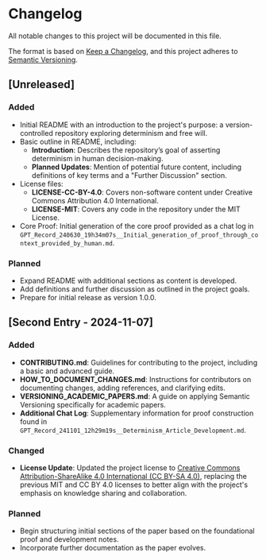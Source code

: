 # Changelog

All notable changes to this project will be documented in this file.

The format is based on [Keep a Changelog](https://keepachangelog.com/en/1.0.0/), and this project adheres to [Semantic Versioning](https://semver.org/).

## [Unreleased]
### Added
- Initial README with an introduction to the project's purpose: a version-controlled repository exploring determinism and free will.
- Basic outline in README, including:
  - **Introduction**: Describes the repository’s goal of asserting determinism in human decision-making.
  - **Planned Updates**: Mention of potential future content, including definitions of key terms and a "Further Discussion" section.
- License files:
  - **LICENSE-CC-BY-4.0**: Covers non-software content under Creative Commons Attribution 4.0 International.
  - **LICENSE-MIT**: Covers any code in the repository under the MIT License.
- Core Proof: Initial generation of the core proof provided as a chat log in `GPT_Record_240630_19h34m07s__Initial_generation_of_proof_through_context_provided_by_human.md`.

### Planned
- Expand README with additional sections as content is developed.
- Add definitions and further discussion as outlined in the project goals.
- Prepare for initial release as version 1.0.0.

## [Second Entry - 2024-11-07]
### Added
- **CONTRIBUTING.md**: Guidelines for contributing to the project, including a basic and advanced guide.
- **HOW_TO_DOCUMENT_CHANGES.md**: Instructions for contributors on documenting changes, adding references, and clarifying edits.
- **VERSIONING_ACADEMIC_PAPERS.md**: A guide on applying Semantic Versioning specifically for academic papers.
- **Additional Chat Log**: Supplementary information for proof construction found in `GPT_Record_241101_12h29m19s__Determinism_Article_Development.md`.

### Changed
- **License Update**: Updated the project license to [Creative Commons Attribution-ShareAlike 4.0 International (CC BY-SA 4.0)](https://creativecommons.org/licenses/by-sa/4.0/), replacing the previous MIT and CC BY 4.0 licenses to better align with the project's emphasis on knowledge sharing and collaboration.

### Planned
- Begin structuring initial sections of the paper based on the foundational proof and development notes.
- Incorporate further documentation as the paper evolves.
